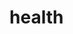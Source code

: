 # health
<!--summary: Health is the level of functional and metabolic efficiency of a living organism. In humans, it is the general condition of a person's mind and body, usually meaning to be free from illness, injury or pain (as in "good health" or "healthy"). The World Health Organization (WHO) defined health in its broader sense in 1946 as "a state of complete physical, mental and social well-being and not merely the absence of disease or infirmity."-->